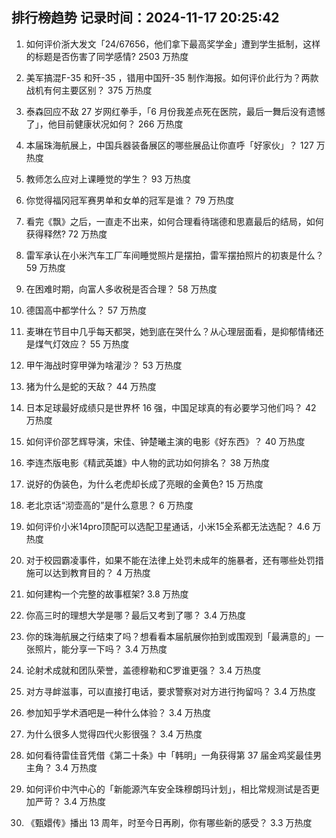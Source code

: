 
## 排行榜趋势 记录时间：2024-11-17 20:25:42
  
  1. 如何评价浙大发文「24/67656，他们拿下最高奖学金」遭到学生抵制，这样的标题是否伤害了同学感情? 2503 万热度
    
  2. 美军搞混F-35 和歼-35 ，错用中国歼-35 制作海报。如何评价此行为？两款战机有何主要区别？ 375 万热度
    
  3. 泰森回应不敌 27 岁网红拳手，「6 月份我差点死在医院，最后一舞后没有遗憾了」，他目前健康状况如何？ 266 万热度
    
  4. 本届珠海航展上，中国兵器装备展区的哪些展品让你直呼「好家伙」？ 127 万热度
    
  5. 教师怎么应对上课睡觉的学生？ 93 万热度
    
  6. 你觉得福冈冠军赛男单和女单的冠军是谁？ 79 万热度
    
  7. 看完《飘》之后，一直走不出来，如何合理看待瑞德和思嘉最后的结局，如何获得释然? 72 万热度
    
  8. 雷军承认在小米汽车工厂车间睡觉照片是摆拍，雷军摆拍照片的初衷是什么？ 59 万热度
    
  9. 在困难时期，向富人多收税是否合理？ 58 万热度
    
  10. 德国高中都学什么？ 57 万热度
    
  11. 麦琳在节目中几乎每天都哭，她到底在哭什么？从心理层面看，是抑郁情绪还是煤气灯效应？ 55 万热度
    
  12. 甲午海战时穿甲弹为啥灌沙？ 53 万热度
    
  13. 猪为什么是蛇的天敌？ 44 万热度
    
  14. 日本足球最好成绩只是世界杯 16 强，中国足球真的有必要学习他们吗？ 42 万热度
    
  15. 如何评价邵艺辉导演，宋佳、钟楚曦主演的电影《好东西》？ 40 万热度
    
  16. 李连杰版电影《精武英雄》中人物的武功如何排名？ 38 万热度
    
  17. 说好的伪装色，为什么老虎却长成了亮眼的金黄色? 15 万热度
    
  18. 老北京话“沏壶高的”是什么意思？ 6 万热度
    
  19. 如何评价小米14pro顶配可以选配卫星通话，小米15全系都无法选配？ 4.6 万热度
    
  20. 对于校园霸凌事件，如果不能在法律上处罚未成年的施暴者，还有哪些处罚措施可以达到教育目的？ 4 万热度
    
  21. 如何建构一个完整的故事框架? 3.8 万热度
    
  22. 你高三时的理想大学是哪？最后又考到了哪？ 3.4 万热度
    
  23. 你的珠海航展之行结束了吗？想看看本届航展你拍到或围观到「最满意的」一张照片，能分享一下吗？ 3.4 万热度
    
  24. 论射术成就和团队荣誉，盖德穆勒和C罗谁更强？ 3.4 万热度
    
  25. 对方寻衅滋事，可以直接打电话，要求警察对对方进行拘留吗？ 3.4 万热度
    
  26. 参加知乎学术酒吧是一种什么体验？ 3.4 万热度
    
  27. 为什么很多人觉得四代火影很强？ 3.4 万热度
    
  28. 如何看待雷佳音凭借《第二十条》中「韩明」一角获得第 37 届金鸡奖最佳男主角？ 3.4 万热度
    
  29. 如何评价中汽中心的「新能源汽车安全珠穆朗玛计划」，相比常规测试是否更加严苛？ 3.4 万热度
    
  30. 《甄嬛传》播出 13 周年，时至今日再刷，你有哪些新的感受？ 3.3 万热度
    
